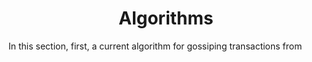 <div align='center'> 
	<h1>Algorithms</h1>
</div>

In this section, first, a current algorithm for gossiping transactions from 
<!--stackedit_data:
eyJoaXN0b3J5IjpbLTE4MzEzMTkzODNdfQ==
-->
